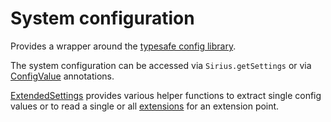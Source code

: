 # System configuration

Provides a wrapper around the [typesafe config library](https://github.com/typesafehub/config).

The system configuration can be accessed via `Sirius.getSettings` or via [ConfigValue](../di/std/ConfigValue.java)
annotations.

[ExtendedSettings](ExtendedSettings.java) provides various helper functions to extract single
config values or to read a single or all [extensions](Extension.java) for an extension point.
